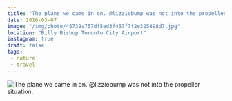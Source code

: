 ```yaml
---
title: "The plane we came in on. @lizziebump was not into the propeller situation."
date: 2016-03-07
image: "/img/photo/45739a757df5ed3f467f7f2e325898d7.jpg"
location: "Billy Bishop Toronto City Airport"
instagram: true
draft: false
tags:
 - nature
 - travel
---
```


![The plane we came in on. @lizziebump was not into the propeller situation.](/img/photo/45739a757df5ed3f467f7f2e325898d7.jpg)
